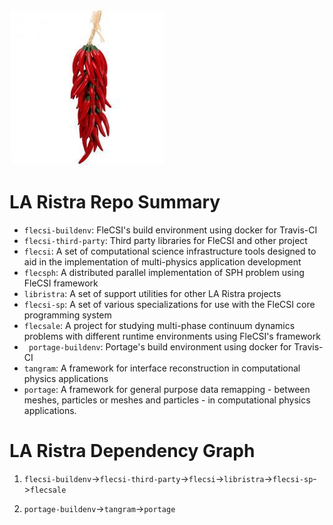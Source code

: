 ![logo](laristrachile.png)

# LA Ristra Repo Summary

* `flecsi-buildenv`: FleCSI's build environment using docker for Travis-CI
* `flecsi-third-party`: Third party libraries for FleCSI and other project
* `flecsi`: A set of computational science infrastructure tools
  designed to aid in the implementation of multi-physics application development
* `flecsph`: A distributed parallel implementation of SPH problem using FleCSI framework
* `libristra`: A set of support utilities for other LA Ristra projects
* `flecsi-sp`: A set of various specializations for use with the FleCSI
  core programming system
* `flecsale`: A project for studying multi-phase continuum dynamics problems with
  different runtime environments using FleCSI's framework
* ` portage-buildenv`: Portage's build environment using docker for Travis-CI
* `tangram`: A framework for interface reconstruction in computational physics applications
* `portage`: A framework for general purpose data remapping - between meshes, particles or meshes and particles - in computational physics applications.

# LA Ristra Dependency Graph

1. `flecsi-buildenv`->`flecsi-third-party`->`flecsi`->`libristra`->`flecsi-sp`->`flecsale`

2. `portage-buildenv`->`tangram`->`portage`

